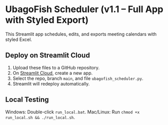 # UbagoFish Scheduler (v1.1 – Full App with Styled Export)

This Streamlit app schedules, edits, and exports meeting calendars with styled Excel.

## Deploy on Streamlit Cloud
1. Upload these files to a GitHub repository.
2. On [Streamlit Cloud](https://share.streamlit.io/), create a new app.
3. Select the repo, branch `main`, and file `ubagofish_scheduler.py`.
4. Streamlit will redeploy automatically.

## Local Testing
Windows: Double-click `run_local.bat`.
Mac/Linux: Run `chmod +x run_local.sh && ./run_local.sh`.

